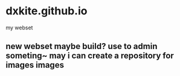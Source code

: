 # dxkite.github.io
my webset

new webset maybe build?
use to admin someting~
may i can create a repository for images
images
-----
